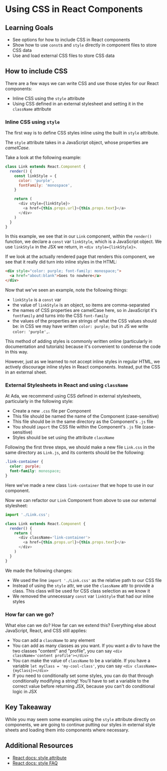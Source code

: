 # Using CSS in React Components

## Learning Goals
- See options for how to include CSS in React components
- Show how to use `const`s and `style` directly in component files to store CSS data
- Use and load external CSS files to store CSS data


## How to include CSS

There are a few ways we can write CSS and use those styles for our React components:
- Inline CSS using the `style` attribute
- Using CSS defined in an external stylesheet and setting it in the `className` attribute

### Inline CSS using `style`

The first way is to define CSS styles inline using the built in `style` attribute.

The `style` attribute takes in a JavaScript object, whose properties are _camelCase_.

Take a look at the following example:

```javascript
class Link extends React.Component {
  render() {
    const linkStyle = {
      color: 'purple',
      fontFamily: 'monospace',
    }

    return (
      <div style={linkStyle}>
        <a href={this.props.url}>{this.props.text}</a>
      </div>
    )
  }
}
```

In this example, we see that in our `Link` component, within the `render()` function, we declare a `const` var `linkStyle`, which is a JavaScript object. We use `linkStyle` in the JSX we return, in `<div style={linkStyle}>`.

If we look at the actually rendered page that renders this component, we see that it really did turn into inline styles in the HTML:

```html
<div style="color: purple; font-family: monospace;">
  <a href="about:blank">Goes to nowhere</a>
</div>
```

Now that we've seen an example, note the following things:
- `linkStyle` is a `const` var
- the value of `linkStyle` is an object, so items are comma-separated
- the names of CSS properties are camelCase here, so in JavaScript it's `fontFamily` and turns into the CSS `font-family`
- the values of the properties are strings of what the CSS values should be: in CSS we may have written `color: purple;` but in JS we write `color: 'purple',`.

This method of adding styles is commonly written online (particularly in documentation and tutorials) because it's convenient to condense the code in this way.

However, just as we learned to not accept inline styles in regular HTML, we actively discourage inline styles in React components. Instead, put the CSS in an external sheet.

### External Stylesheets in React and using `className`

At Ada, we recommend using CSS defined in external stylesheets, particularly in the following style:
- Create a new `.css` file per Component
- This file should be named the name of the Component (case-sensitive)
- This file should be in the same directory as the Component's `.js` file
- You should `import` the CSS file within the Component's `.js` file (case-sensitive)
- Styles should be set using the attribute `className`

Following the first three steps, we should make a new file `Link.css` in the same directory as `Link.js`, and its contents should be the following:
```css
.link-container {
  color: purple;
  font-family: monospace;
}
```

Here we've made a new class `link-container` that we hope to use in our component.

Now we can refactor our `Link` Component from above to use our external stylesheet:

```javascript
import './Link.css';

class Link extends React.Component {
  render() {
    return (
      <div className='link-container'>
        <a href={this.props.url}>{this.props.text}</a>
      </div>
    )
  }
}
```

We made the following changes:
- We used the line `import './Link.css'` as the relative path to our CSS file
- Instead of using the `style` attr, we use the `className` attr to provide a class. This class will be used for CSS class selection as we know it
- We removed the unnecessary `const` var `linkStyle` that had our inline styles

### How far can we go?

What else can we do? How far can we extend this? Everything else about JavaScript, React, and CSS still applies:
- You can add a `className` to any element
- You can add as many classes as you want. If you want a div to have the two classes "content" and "profile", you can say `<div className='content profile'></div>`
- You can make the value of `className` to be a variable. If you have a variable `let myClass = 'my-cool-class'`, you can say `<div className={myClass}></div>`
- If you need to conditionally set some styles, you can do that through conditionally modifying a string! You'll have to set a variable to the correct value before returning JSX, because you can't do conditional logic in JSX

## Key Takeaway
While you may seem some examples using the `style` attribute directly on components, we are going to continue putting our styles in external style sheets and loading them into components where necessary.

## Additional Resources
- [React docs: style attribute](https://reactjs.org/docs/dom-elements.html#style)
- [React docs: style FAQ](https://reactjs.org/docs/faq-styling.html)
